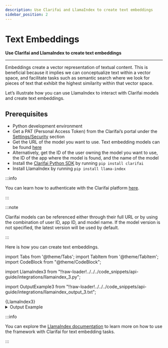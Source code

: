 ```yaml
---
description: Use Clarifai and LlamaIndex to create text embeddings
sidebar_position: 2
---
```


# Text Embeddings

**Use Clarifai and LlamaIndex to create text embeddings**
<hr />

Embeddings create a vector representation of textual content. This is beneficial because it implies we can conceptualize text within a vector space, and facilitate tasks such as semantic search where we look for pieces of text that exhibit the highest similarity within that vector space. 

Let’s illustrate how you can use LlamaIndex to interact with Clarifai models and create text embeddings.

## Prerequisites

- Python development environment
- Get a PAT (Personal Access Token) from the Clarifai’s portal under the [Settings/Security](https://clarifai.com/settings/security) section
- Get the URL of the model you want to use. Text embedding models can be found [here](https://clarifai.com/explore/models?page=1&perPage=24&filterData=%5B%7B%22field%22%3A%22model_type_id%22%2C%22value%22%3A%5B%22text-embedder%22%5D%7D%5D)
- Alternatively, get the ID of the user owning the model you want to use, the ID of the app where the model is found, and the name of the model
- Install the [Clarifai Python SDK](https://docs.clarifai.com/python-sdk/sdk-overview) by running `pip install clarifai`
- Install LlamaIndex by running `pip install llama-index`

:::info

You can learn how to authenticate with the Clarifai platform [here](https://docs.clarifai.com/clarifai-basics/authentication/personal-access-tokens).

:::

:::note

Clarifai models can be referenced either through their full URL or by using the combination of user ID, app ID, and model name. If the model version is not specified, the latest version will be used by default. 

:::

Here is how you can create text embeddings.

import Tabs from '@theme/Tabs';
import TabItem from '@theme/TabItem';
import CodeBlock from "@theme/CodeBlock";

import LlamaIndex3 from "!!raw-loader!../../../code_snippets/api-guide/integrations/llamaindex_3.py";

import OutputExample3 from "!!raw-loader!../../../code_snippets/api-guide/integrations/llamaindex_output_3.txt";

<Tabs>
<TabItem value="python" label="Python">
    <CodeBlock className="language-python">{LlamaIndex3}</CodeBlock>
</TabItem>

</Tabs>

<details>
  <summary>Output Example</summary>
    <CodeBlock className="language-text">{OutputExample3}</CodeBlock>
</details>

:::info

You can explore the [LlamaIndex documentation](https://docs.llamaindex.ai/en/stable/examples/embeddings/clarifai.html) to learn more on how to use the framework with Clarifai for text embedding tasks.

:::
